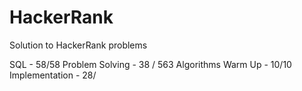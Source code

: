 # HackerRank
Solution to HackerRank problems

SQL - 58/58
Problem Solving - 38 / 563
  Algorithms 
      Warm Up - 10/10
      Implementation - 28/
